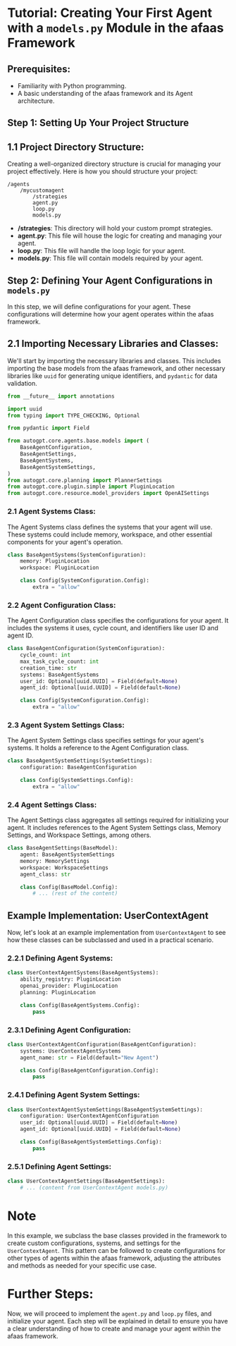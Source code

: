 # Tutorial: Creating Your First Agent with a `models.py` Module in the afaas Framework

## **Prerequisites:**
- Familiarity with Python programming.
- A basic understanding of the afaas framework and its Agent architecture.

## **Step 1: Setting Up Your Project Structure**

## **1.1 Project Directory Structure:**
Creating a well-organized directory structure is crucial for managing your project effectively. Here is how you should structure your project:

```plaintext
/agents
    /mycustomagent
        /strategies
        agent.py
        loop.py
        models.py
```

- **/strategies**: This directory will hold your custom prompt strategies.
- **agent.py**: This file will house the logic for creating and managing your agent.
- **loop.py**: This file will handle the loop logic for your agent.
- **models.py**: This file will contain models required by your agent.

## **Step 2: Defining Your Agent Configurations in `models.py`**

In this step, we will define configurations for your agent. These configurations will determine how your agent operates within the afaas framework.

## **2.1 Importing Necessary Libraries and Classes:**
We'll start by importing the necessary libraries and classes. This includes importing the base models from the afaas framework, and other necessary libraries like `uuid` for generating unique identifiers, and `pydantic` for data validation.

```python
from __future__ import annotations

import uuid
from typing import TYPE_CHECKING, Optional

from pydantic import Field

from autogpt.core.agents.base.models import (
    BaseAgentConfiguration,
    BaseAgentSettings,
    BaseAgentSystems,
    BaseAgentSystemSettings,
)
from autogpt.core.planning import PlannerSettings
from autogpt.core.plugin.simple import PluginLocation
from autogpt.core.resource.model_providers import OpenAISettings

```

### **2.1 Agent Systems Class:**
The Agent Systems class defines the systems that your agent will use. These systems could include memory, workspace, and other essential components for your agent's operation.

```python
class BaseAgentSystems(SystemConfiguration):
    memory: PluginLocation
    workspace: PluginLocation

    class Config(SystemConfiguration.Config):
        extra = "allow"
```

### **2.2 Agent Configuration Class:**
The Agent Configuration class specifies the configurations for your agent. It includes the systems it uses, cycle count, and identifiers like user ID and agent ID.

```python
class BaseAgentConfiguration(SystemConfiguration):
    cycle_count: int
    max_task_cycle_count: int
    creation_time: str
    systems: BaseAgentSystems
    user_id: Optional[uuid.UUID] = Field(default=None)
    agent_id: Optional[uuid.UUID] = Field(default=None)

    class Config(SystemConfiguration.Config):
        extra = "allow"
```

### **2.3 Agent System Settings Class:**
The Agent System Settings class specifies settings for your agent's systems. It holds a reference to the Agent Configuration class.

```python
class BaseAgentSystemSettings(SystemSettings):
    configuration: BaseAgentConfiguration

    class Config(SystemSettings.Config):
        extra = "allow"
```

### **2.4 Agent Settings Class:**
The Agent Settings class aggregates all settings required for initializing your agent. It includes references to the Agent System Settings class, Memory Settings, and Workspace Settings, among others.

```python
class BaseAgentSettings(BaseModel):
    agent: BaseAgentSystemSettings
    memory: MemorySettings
    workspace: WorkspaceSettings
    agent_class: str

    class Config(BaseModel.Config):
        # ... (rest of the content)
```

## **Example Implementation: UserContextAgent**

Now, let's look at an example implementation from `UserContextAgent` to see how these classes can be subclassed and used in a practical scenario.

### **2.2.1 Defining Agent Systems:**
```python
class UserContextAgentSystems(BaseAgentSystems):
    ability_registry: PluginLocation
    openai_provider: PluginLocation
    planning: PluginLocation

    class Config(BaseAgentSystems.Config):
        pass
```

### **2.3.1 Defining Agent Configuration:**
```python
class UserContextAgentConfiguration(BaseAgentConfiguration):
    systems: UserContextAgentSystems
    agent_name: str = Field(default="New Agent")

    class Config(BaseAgentConfiguration.Config):
        pass
```

### **2.4.1 Defining Agent System Settings:**
```python
class UserContextAgentSystemSettings(BaseAgentSystemSettings):
    configuration: UserContextAgentConfiguration
    user_id: Optional[uuid.UUID] = Field(default=None)
    agent_id: Optional[uuid.UUID] = Field(default=None)

    class Config(BaseAgentSystemSettings.Config):
        pass
```

### **2.5.1 Defining Agent Settings:**
```python
class UserContextAgentSettings(BaseAgentSettings):
    # ... (content from UserContextAgent models.py)
```

# Note

In this example, we subclass the base classes provided in the framework to create custom configurations, systems, and settings for the `UserContextAgent`. This pattern can be followed to create configurations for other types of agents within the afaas framework, adjusting the attributes and methods as needed for your specific use case.

# **Further Steps:**
Now, we will proceed to implement the `agent.py` and `loop.py` files, and initialize your agent. Each step will be explained in detail to ensure you have a clear understanding of how to create and manage your agent within the afaas framework.

